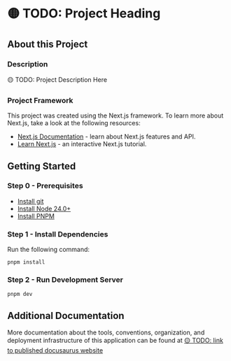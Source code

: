 # 🟡 TODO: Project Heading

## About this Project

### Description

🟡 TODO: Project Description Here

### Project Framework

This project was created using the Next.js framework. To learn more about Next.js, take a look at the following resources:

- [Next.js Documentation](https://nextjs.org/docs) - learn about Next.js features and API.
- [Learn Next.js](https://nextjs.org/learn) - an interactive Next.js tutorial.

## Getting Started

### Step 0 - Prerequisites

- [Install git](https://git-scm.com/book/en/v2/Getting-Started-Installing-Git)
- [Install Node 24.0+](https://nodejs.org/en/download)
- [Install PNPM](https://pnpm.io/installation#on-windows)

### Step 1 - Install Dependencies

Run the following command:

```terminal
pnpm install
```

### Step 2 - Run Development Server

```terminal
pnpm dev
```

## Additional Documentation

More documentation about the tools, conventions, organization, and deployment infrastructure of this application can be found at [🟡 TODO: link to published docusaurus website](#additional-documentation)
